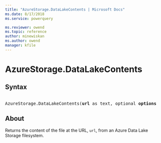 ```yaml
---
title: "AzureStorage.DataLakeContents | Microsoft Docs"
ms.date: 8/17/2018
ms.service: powerquery

ms.reviewer: owend
ms.topic: reference
author: minewiskan
ms.author: owend
manager: kfile
---
```

# AzureStorage.DataLakeContents

## Syntax

<pre>  
AzureStorage.DataLakeContents(<b>url</b> as text, optional <b>options</b> as nullable record) as binary
</pre>

## About  
Returns the content of the file at the URL, `url`, from an Azure Data Lake Storage filesystem.
  
  
  